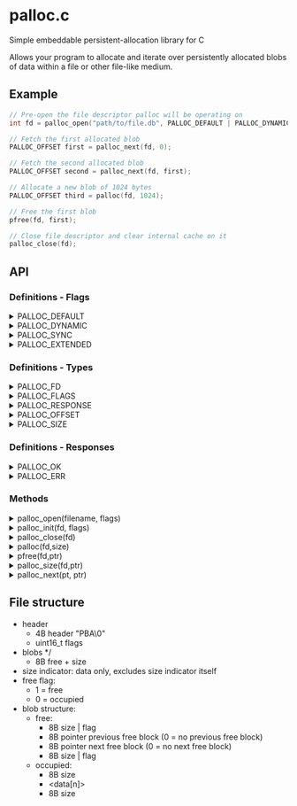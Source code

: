 palloc.c
========

Simple embeddable persistent-allocation library for C

Allows your program to allocate and iterate over persistently allocated blobs
of data within a file or other file-like medium.

Example
-------

```C
// Pre-open the file descriptor palloc will be operating on
int fd = palloc_open("path/to/file.db", PALLOC_DEFAULT | PALLOC_DYNAMIC);

// Fetch the first allocated blob
PALLOC_OFFSET first = palloc_next(fd, 0);

// Fetch the second allocated blob
PALLOC_OFFSET second = palloc_next(fd, first);

// Allocate a new blob of 1024 bytes
PALLOC_OFFSET third = palloc(fd, 1024);

// Free the first blob
pfree(fd, first);

// Close file descriptor and clear internal cache on it
palloc_close(fd);
```

API
---

### Definitions - Flags

<details>
  <summary>PALLOC_DEFAULT</summary>

  Default flags to initialize palloc with, in case some compatibility flags
  are required after a future update.

```C
#define PALLOC_DEFAULT 0
```

</details>
<details>
  <summary>PALLOC_DYNAMIC</summary>

  Indicates a storage medium to be initialized as being dynamic. This flag
  is overridden by the medium if the medium has already been initialized.

```C
#define PALLOC_DYNAMIC 1
```

</details>
<details>
  <summary>PALLOC_SYNC</summary>

  During the initialization, open the medium in DSYNC (or os' equivalent)
  mode to provide some minor protection against things like power failures
  or disconnects.

```C
#define PALLOC_SYNC 2
```

</details>
<details>
  <summary>PALLOC_EXTENDED</summary>

  Reserved flag for future use if the current reserved space for flags
  becomes unsufficient.

```C
#define PALLOC_EXTENDED (1<<31)
```

</details>

### Definitions - Types

<details>
  <summary>PALLOC_FD</summary>

  A reference to how the file descriptors for palloc look like

```C
#define PALLOC_FD int
```

</details>
<details>
  <summary>PALLOC_FLAGS</summary>

  A reference to how the file descriptors for palloc look like

```C
#define PALLOC_FLAGS uint32_t
```

</details>
<details>
  <summary>PALLOC_RESPONSE</summary>

  Common return-type, indicating errors and such

```C
#define PALLOC_RESPONSE int
```

</details>
<details>
  <summary>PALLOC_OFFSET</summary>

  Indicates an offset within the file descriptor

```C
#define PALLOC_OFFSET uint64_t
```

</details>
<details>
  <summary>PALLOC_SIZE</summary>

  Indicates an size within the file descriptor

```C
#define PALLOC_SIZE uint64_t
```

</details>

### Definitions - Responses

<details>
  <summary>PALLOC_OK</summary>

  Indicates no error was encountered

```C
#define PALLOC_OK (0)
```

</details>
<details>
  <summary>PALLOC_ERR</summary>

  Indicates a generic error without specification

```C
#define PALLOC_ERR (-1)
```

</details>

### Methods

<details>
  <summary>palloc_open(filename, flags)</summary>

  Opens a palloc medium and returns it as a file descriptor both palloc and
  the user can use.

```C
PALLOC_FD palloc_open(const char *filename, PALLOC_FLAGS flags);
```

</details>
<details>
  <summary>palloc_init(fd, flags)</summary>

  Initializes a pre-opened medium for use with palloc if not already
  initialized

```C
PALLOC_RESPONSE palloc_init(PALLOC_FD fd, PALLOC_FLAGS flags);
```

</details>
<details>
  <summary>palloc_close(fd)</summary>

  Closes a pre-opened file descriptor

```C
PALLOC_RESPONSE palloc_close(PALLOC_FD fd);
```

</details>
<details>
  <summary>palloc(fd,size)</summary>

  Allocates a new blob of the given size in the storage medium and returns
  an offset to the start of the data section you can use for your storage
  purposes.

```C
PALLOC_OFFSET palloc(PALLOC_FD fd, PALLOC_SIZE size);
```

</details>
<details>
  <summary>pfree(fd,ptr)</summary>

  Marks the blob pointed to by ptr as being unused, allowing it to be
  re-used for future allocations and preventing it from being returned
  during iteration.

```C
PALLOC_RESPONSE pfree(PALLOC_FD fd, PALLOC_OFFSET ptr);
```

</details>
<details>
  <summary>palloc_size(fd,ptr)</summary>

  Returns the real size of the data section of the allocated blob pointed
  to by ptr, not the originally requested size.

```C
PALLOC_SIZE palloc_size(PALLOC_FD fd, PALLOC_OFFSET ptr);
```

</details>
<details>
  <summary>palloc_next(pt, ptr)</summary>

  Returns an offset to the data section of the next allocated blob within
  the descriptor based on the offset to a data section indicated by ptr, or
  0 if no next allocated blob exists.

```C
PALLOC_OFFSET palloc_next(PALLOC_FD fd, PALLOC_OFFSET ptr);
```

</details>

File structure
--------------

- header
    - 4B header "PBA\0"
    - uint16_t  flags
- blobs */
    - 8B free + size
- size indicator: data only, excludes size indicator itself
- free flag:
    - 1 = free
    - 0 = occupied
- blob structure:
    - free:
        - 8B size | flag
        - 8B pointer previous free block (0 = no previous free block)
        - 8B pointer next free block (0 = no next free block)
        - 8B size | flag
    - occupied:
        - 8B size
        - &lt;data[n]&gt;
        - 8B size
